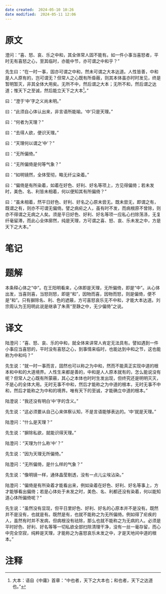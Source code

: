 ```yaml
---
date created:  2024-05-10 10:26
date modified:  2024-05-11 12:06
---
```

# 原文
澄问：“喜、怒、哀、乐之中和，其全体常人固不能有。如一件小事当喜怒者，平时无有喜怒之心，至其临时，亦能中节，亦可谓之中和乎？”

先生曰：“在一时一事，固亦可谓之中和，然未可谓之大本达道。人性皆善，中和是人人原有的，岂可谓无？但常人之心既有所昏蔽，则其本体虽亦时时发见，终是暂明暂灭，非其全体大用矣。无所不中，然后谓之大本；无所不和，然后谓之达道；惟天下之至诚，然后能立天下之大本[^1]。”

曰：“澄于‘中’字之义尚未明。”

曰：“此须自心体认出来，非言语所能喻。‘中’只是天理。”

曰：“何者为天理？”

曰：“去得人欲，便识天理。”

曰：“天理何以谓之‘中’？”

曰：“无所偏倚。”

曰：“无所偏倚是何等气象？”

曰：“如明镜然，全体莹彻，略无纤尘染着。”

曰：“偏倚是有所染着，如着在好色、好利、好名等项上，方见得偏倚；若未发时，美色、名、利皆未相着，何以便知其有所偏倚？”

曰：“虽未相着，然平日好色、好利、好名之心原未尝无。既未尝无，即谓之有，既谓之有，则亦不可谓无偏倚。譬之病疟之人，虽有时不发，而病根原不曾除，则亦不得谓之无病之人矣。须是平日好色、好利、好名等项一应私心扫除荡涤，无复纤毫留滞，而此心全体廓然，纯是天理，方可谓之喜、怒、哀、乐未发之中，方是天下之大本。”
# 笔记

# 题解
本条释心体之“中”。在王阳明看来，心体即是天理，无所偏倚，即是“中”。从心体出发，当喜则喜，当怒则怒，即是“和”，因物而喜，因物而怒，则是偏倚，便不是“和”。只有摒除名、利、色的遮蔽，方可喜怒哀乐无不中和，才能大本达道。刘宗周认为王阳明此说是继承了朱熹“至静之中，无少偏倚”之说。
# 译文
陆澄问：“喜、怒、哀、乐的中和，就全体来讲常人肯定无法具有。譬如遇到一件小事应当喜怒的，平时没有喜怒之心，到事情来临时，也能达到中和之节，这也能称为中和吗？”

先生说：“就一时一事而言，固然也可以称之为中和，然而不能真正实现中道的根本和中和的大道境界。人性生来都是善的，中和是人人原本就有的，怎么能说没有呢？但常人之心既有所蒙蔽，其心之本体也时时生发出现，但终究还是明明灭灭，不是心的全体大用。无时无事不中和，然后才能称之为中道的根本，无时无事不中和，然后才能称之为中和的境界。唯有天下的至诚，才能确立中道的根本。”

陆澄说：“我还没有明白‘中’字的含义。”

先生说：“这必须要从自己心来体察认知，不是言语能够表达的。‘中’就是天理。”

陆澄问：“什么是天理？”

先生说：“摒除私欲，就能识得天理。”

陆澄问：“天理为什么称‘中’？”

先生说：“因为天理无所偏倚。”

陆澄问：“无所偏倚，是什么样的气象？”

先生说：“像明镜一样，通体晶莹剔透，没有一点儿尘埃沾染。”

陆澄问：“偏倚是有所染着才能看出来，例如染着在好色、好利、好名等事上，方才能够看出偏倚；若是心体处于未发之时，美色、名、利都还没有染着，何以能知道心体所偏倚呢？”

先生说：“虽然没有显现，但平日里好色、好利、好名的心原本并不是没有。既然并不是没有，也就是有。既然是有，也就不能称之为无所偏倚。例如得了疟疾的人，虽然有时并不发病，但病根没有祛除，那么也就不能称之为无病的人。必须是平时好色、好利、好名等等一切私欲全部扫除清理干净，没有一丝一毫存留，而心中完全空寂，纯粹是天理，才能称之为喜怒哀乐未发之中，才是天地间中道的根本。”
# 注释

[^1]: 大本：语自《中庸》首章：“中也者，天下之大本也；和也者，天下之达道也。”